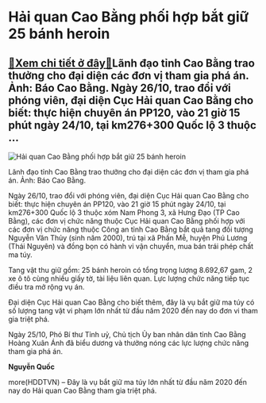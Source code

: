 Hải quan Cao Bằng phối hợp bắt giữ 25 bánh heroin
=================================================

[:gift:Xem chi tiết ở đây:gift:](https://hddtvn.com/hai-quan-cao-bang-phoi-hop-bat-giu-25-banh-heroin/)Lãnh đạo tỉnh Cao Bằng trao thưởng cho đại diện các đơn vị tham gia phá án. Ảnh: Báo Cao Bằng. Ngày 26/10, trao đổi với phóng viên, đại diện Cục Hải quan Cao Bằng cho biết: thực hiện chuyên án PP120, vào 21 giờ 15 phút ngày 24/10, tại km276+300 Quốc lộ 3 thuộc …
----------------------------------------------------------------------------------------------------------------------------------------------------------------------------------------------------------------------------------------------------------------------





![Hải quan Cao Bằng phối hợp bắt giữ 25 bánh heroin](https://hddtvn.com/wp-content/uploads/2021/01/1105_IMG_4055_1239_x_664-2.jpg "Hải quan Cao Bằng phối hợp bắt giữ 25 bánh heroin")


Lãnh đạo tỉnh Cao Bằng trao thưởng cho đại diện các đơn vị tham gia phá án. Ảnh: Báo Cao Bằng.



Ngày 26/10, trao đổi với phóng viên, đại diện Cục Hải quan Cao Bằng cho biết: thực hiện chuyên án PP120, vào 21 giờ 15 phút ngày 24/10, tại km276+300 Quốc lộ 3 thuộc xóm Nam Phong 3, xã Hưng Đạo (TP Cao Bằng), các đơn vị chức năng thuộc Cục Hải quan Cao Bằng phối hợp với các đơn vị chức năng thuộc Công an tỉnh Cao Bằng bắt quả tang đối tượng Nguyễn Văn Thủy (sinh năm 2000), trú tại xã Phấn Mễ, huyện Phú Lương (Thái Nguyên) và đồng bọn có hành vi vận chuyển, mua bán trái phép chất ma túy.


Tang vật thu giữ gồm: 25 bánh heroin có tổng trọng lượng 8.692,67 gam, 2 xe ô tô cùng nhiều giấy tờ, tài liệu liên quan. Lực lượng chức năng tiếp tục điều tra mở rộng vụ án.


Đại diện Cục Hải quan Cao Bằng cho biết thêm, đây là vụ bắt giữ ma túy có số lượng tang vật vi phạm lớn nhất từ đầu năm 2020 đến nay do đơn vi tham gia triệt phá.


Ngày 25/10, Phó Bí thư Tỉnh uỷ, Chủ tịch Ủy ban nhân dân tỉnh Cao Bằng Hoàng Xuân Ánh đã biểu dương và thưởng nóng các lực lượng chức năng tham gia phá án.




**Nguyễn Quốc**



more(HDDTVN) – Đây là vụ bắt giữ ma túy lớn nhất từ đầu năm 2020 đến nay do Hải quan Cao Bằng tham gia triệt phá.

